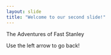```yaml
---
layout: slide
title: "Welcome to our second slide!"
---
```

The Adventures of Fast Stanley

Use the left arrow to go back!
